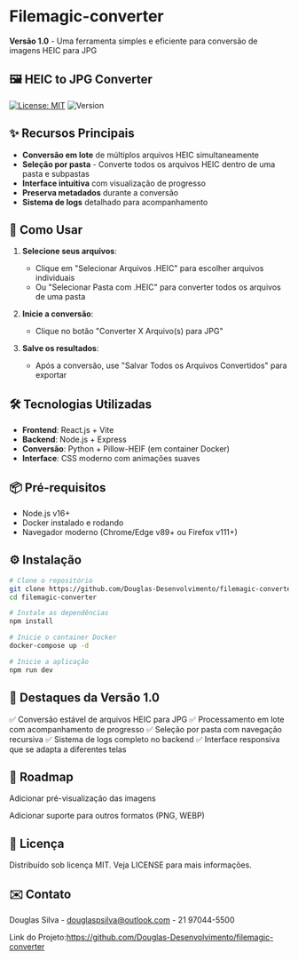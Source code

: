 # Filemagic-converter

**Versão 1.0** - Uma ferramenta simples e eficiente para conversão de imagens HEIC para JPG
## 🖼️ HEIC to JPG Converter

[![License: MIT](https://img.shields.io/badge/License-MIT-blue.svg)](https://opensource.org/licenses/MIT)
![Version](https://img.shields.io/badge/version-1.0-green)

## ✨ Recursos Principais

- **Conversão em lote** de múltiplos arquivos HEIC simultaneamente
- **Seleção por pasta** - Converte todos os arquivos HEIC dentro de uma pasta e subpastas
- **Interface intuitiva** com visualização de progresso
- **Preserva metadados** durante a conversão
- **Sistema de logs** detalhado para acompanhamento

## 🚀 Como Usar

1. **Selecione seus arquivos**:
   - Clique em "Selecionar Arquivos .HEIC" para escolher arquivos individuais
   - Ou "Selecionar Pasta com .HEIC" para converter todos os arquivos de uma pasta

2. **Inicie a conversão**:
   - Clique no botão "Converter X Arquivo(s) para JPG"

3. **Salve os resultados**:
   - Após a conversão, use "Salvar Todos os Arquivos Convertidos" para exportar

## 🛠️ Tecnologias Utilizadas

- **Frontend**: React.js + Vite
- **Backend**: Node.js + Express
- **Conversão**: Python + Pillow-HEIF (em container Docker)
- **Interface**: CSS moderno com animações suaves

## 📦 Pré-requisitos

- Node.js v16+
- Docker instalado e rodando
- Navegador moderno (Chrome/Edge v89+ ou Firefox v111+)

## ⚙️ Instalação

```bash
# Clone o repositório
git clone https://github.com/Douglas-Desenvolvimento/filemagic-converter.git
cd filemagic-converter

# Instale as dependências
npm install

# Inicie o container Docker
docker-compose up -d

# Inicie a aplicação
npm run dev
```
## 🌟 Destaques da Versão 1.0
✅ Conversão estável de arquivos HEIC para JPG
✅ Processamento em lote com acompanhamento de progresso
✅ Seleção por pasta com navegação recursiva
✅ Sistema de logs completo no backend
✅ Interface responsiva que se adapta a diferentes telas

## 📝 Roadmap
Adicionar pré-visualização das imagens

Adicionar suporte para outros formatos (PNG, WEBP)


## 📄 Licença
Distribuído sob licença MIT. Veja LICENSE para mais informações.

## ✉️ Contato
Douglas Silva - douglaspsilva@outlook.com - 21 97044-5500

Link do Projeto:https://github.com/Douglas-Desenvolvimento/filemagic-converter